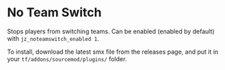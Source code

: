 # No Team Switch
Stops players from switching teams.
Can be enabled (enabled by default) with `jz_noteamswitch_enabled 1`.

To install, download the latest smx file from the releases page, and put it in your `tf/addons/sourcemod/plugins/` folder.
